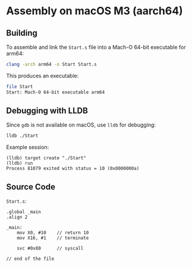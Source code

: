 # Assembly on macOS M3 (aarch64)

## Building
To assemble and link the `Start.s` file into a Mach-O 64-bit executable for arm64:

```sh
clang -arch arm64 -o Start Start.s
```

This produces an executable:

```sh
file Start
Start: Mach-O 64-bit executable arm64
```

## Debugging with LLDB
Since `gdb` is not available on macOS, use `lldb` for debugging:

```sh
lldb ./Start
```

Example session:

```
(lldb) target create "./Start"
(lldb) run
Process 81079 exited with status = 10 (0x0000000a) 
```

## Source Code

`Start.s`:

```assembly
.global _main
.align 2

_main:
    mov X0, #10    // return 10
    mov X16, #1    // terminate
    
    svc #0x80      // syscall

// end of the file

